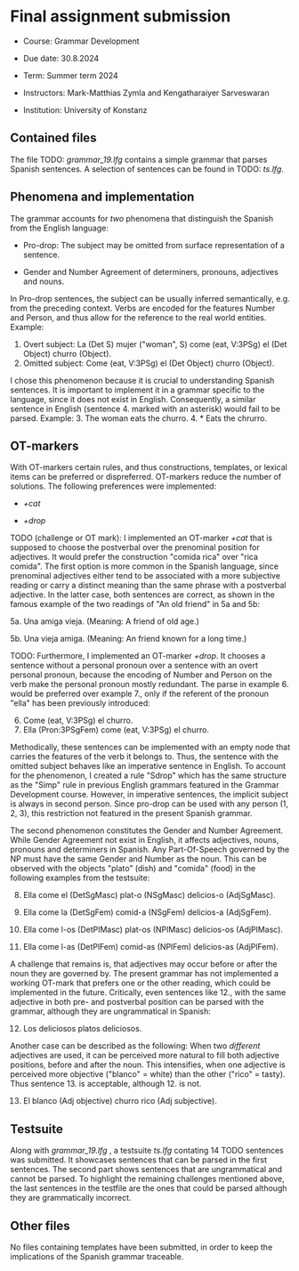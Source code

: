 # Final assignment submission

* Course: Grammar Development

* Due date: 30.8.2024

* Term: Summer term 2024

* Instructors: Mark-Matthias Zymla and Kengatharaiyer Sarveswaran

* Institution: University of Konstanz

## Contained files
The file TODO: _grammar\_19.lfg_ contains a simple grammar that parses Spanish sentences. A selection of sentences can be found in TODO: _ts.lfg_.

## Phenomena and implementation
The grammar accounts for _two_ phenomena that distinguish the Spanish from the English language: 
* Pro-drop: The subject may be omitted from surface representation of a sentence. 
    
* Gender and Number Agreement of determiners, pronouns, adjectives and nouns.

In Pro-drop sentences, the subject can be usually inferred semantically, e.g. from the preceding context. Verbs are encoded for the features Number and Person, and thus allow for the reference to the real world entities. 
Example: 
1. Overt subject: La (Det S) mujer ("woman", S) come (eat, V:3PSg) el (Det Object) churro (Object).
2. Omitted subject: Come (eat, V:3PSg) el (Det Object) churro (Object).

I chose this phenomenon because it is crucial to understanding Spanish sentences. It is important to implement it in a grammar specific to the language, since it does not exist in English. Consequently, a similar sentence in English (sentence 4. marked with an asterisk) would fail to be parsed. Example: 
3. The woman eats the churro.
4. * Eats the chrurro. 

## OT-markers

With OT-markers certain rules, and thus constructions, templates, or
lexical items can be preferred or dispreferred. OT-markers reduce the number of solutions.
The following preferences were implemented:

* _+cat_

* _+drop_

TODO (challenge or OT mark): I implemented an OT-marker _+cat_ that is supposed to choose the postverbal over the prenominal position for adjectives. It would prefer the construction "comida rica" over "rica comida". The first option is more common in the Spanish language, since prenominal adjectives either tend to be associated with a more subjective reading or carry a distinct meaning than the same phrase with a postverbal adjective.
In the latter case, both sentences are correct, as shown in the famous example of the two readings of "An old friend" in 5a and 5b:

5a. Una amiga vieja. (Meaning: A friend of old age.)

5b. Una vieja amiga. (Meaning: An friend known for a long time.)

TODO: Furthermore, I implemented an OT-marker _+drop_. It chooses a sentence without a personal pronoun over a sentence with an overt personal pronoun, because the encoding of Number and Person on the verb make the personal pronoun mostly redundant. The parse in example 6. would be preferred over example 7., only if the referent of the pronoun "ella" has been previously introduced:

6. Come (eat, V:3PSg) el churro.
7. Ella (Pron:3PSgFem) come (eat, V:3PSg) el churro.

Methodically, these sentences can be implemented with an empty node that carries the features of the verb it belongs to.  Thus, the sentence with the omitted subject behaves like an imperative sentence in English. To account for the phenomenon, I created a rule "Sdrop" which has the same structure as the "Simp" rule in previous English grammars featured in the Grammar Development course. However, in imperative sentences, the implicit subject is always in second person. Since pro-drop can be used with any person (1, 2, 3), this restriction not featured in the present Spanish grammar.


The second phenomenon constitutes the Gender and Number Agreement. While Gender Agreement not exist in English, it affects adjectives, nouns, pronouns and determiners in Spanish. Any Part-Of-Speech governed by the NP must have the same Gender and Number as the noun. This can be observed with the objects "plato" (dish) and "comida" (food) in the following examples from the testsuite:

8.  Ella come el (DetSgMasc) plat-o (NSgMasc) delicios-o (AdjSgMasc).

9. Ella come la (DetSgFem) comid-a (NSgFem) delicios-a (AdjSgFem).

10. Ella come l-os (DetPlMasc) plat-os (NPlMasc) delicios-os (AdjPlMasc).

11. Ella come l-as (DetPlFem) comid-as (NPlFem) delicios-as (AdjPlFem).

A challenge that remains is, that adjectives may occur before or after the noun they are governed by. The present grammar has not implemented a working OT-mark that prefers one or the other reading, which could be implemented in the future. Critically, even sentences like 12., with the same adjective in both pre- and postverbal position can be parsed with the grammar, although they are ungrammatical in Spanish: 

12. Los deliciosos platos deliciosos.

Another case can be described as the following: When two _different_ adjectives are used, it can be perceived more natural to fill both adjective positions, before and after the noun. This intensifies, when one adjective is perceived more objective ("blanco" = white) than the other ("rico" = tasty). Thus sentence 13. is acceptable, although 12. is not.

13. El blanco (Adj objective) churro rico (Adj subjective).

## Testsuite 

Along with _grammar\_19.lfg_ , a testsuite _ts.lfg_ contating 14 TODO sentences was submitted. It showcases sentences that can be parsed in the first sentences. The second part shows sentences that are ungrammatical and cannot be parsed. To highlight the remaining challenges mentioned above, the last sentences in the testfile are the ones that could be parsed although they are grammatically incorrect.

## Other files
No files containing templates have been submitted, in order to keep the implications of the Spanish grammar traceable.
